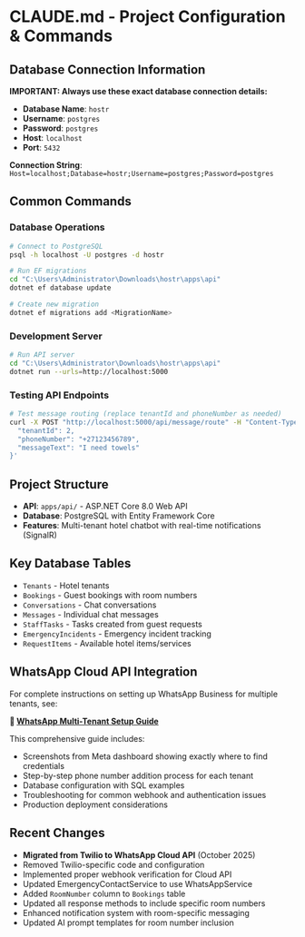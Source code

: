 # CLAUDE.md - Project Configuration & Commands

## Database Connection Information

**IMPORTANT: Always use these exact database connection details:**

- **Database Name**: `hostr`  
- **Username**: `postgres`
- **Password**: `postgres`
- **Host**: `localhost`
- **Port**: `5432`

**Connection String**: `Host=localhost;Database=hostr;Username=postgres;Password=postgres`

## Common Commands

### Database Operations
```bash
# Connect to PostgreSQL
psql -h localhost -U postgres -d hostr

# Run EF migrations
cd "C:\Users\Administrator\Downloads\hostr\apps\api"
dotnet ef database update

# Create new migration  
dotnet ef migrations add <MigrationName>
```

### Development Server
```bash
# Run API server
cd "C:\Users\Administrator\Downloads\hostr\apps\api"
dotnet run --urls=http://localhost:5000
```

### Testing API Endpoints
```bash
# Test message routing (replace tenantId and phoneNumber as needed)
curl -X POST "http://localhost:5000/api/message/route" -H "Content-Type: application/json" -d '{
  "tenantId": 2,
  "phoneNumber": "+27123456789", 
  "messageText": "I need towels"
}'
```

## Project Structure

- **API**: `apps/api/` - ASP.NET Core 8.0 Web API
- **Database**: PostgreSQL with Entity Framework Core
- **Features**: Multi-tenant hotel chatbot with real-time notifications (SignalR)

## Key Database Tables

- `Tenants` - Hotel tenants
- `Bookings` - Guest bookings with room numbers
- `Conversations` - Chat conversations  
- `Messages` - Individual chat messages
- `StaffTasks` - Tasks created from guest requests
- `EmergencyIncidents` - Emergency incident tracking
- `RequestItems` - Available hotel items/services

## WhatsApp Cloud API Integration

For complete instructions on setting up WhatsApp Business for multiple tenants, see:

**📘 [WhatsApp Multi-Tenant Setup Guide](WHATSAPP_MULTI_TENANT_SETUP.md)**

This comprehensive guide includes:
- Screenshots from Meta dashboard showing exactly where to find credentials
- Step-by-step phone number addition process for each tenant
- Database configuration with SQL examples
- Troubleshooting for common webhook and authentication issues
- Production deployment considerations

## Recent Changes

- **Migrated from Twilio to WhatsApp Cloud API** (October 2025)
- Removed Twilio-specific code and configuration
- Implemented proper webhook verification for Cloud API
- Updated EmergencyContactService to use WhatsAppService
- Added `RoomNumber` column to `Bookings` table
- Updated all response methods to include specific room numbers
- Enhanced notification system with room-specific messaging
- Updated AI prompt templates for room number inclusion